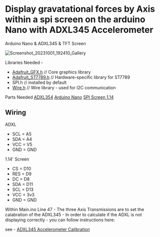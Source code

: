 #  Display gravatational forces by Axis within a spi screen on the arduino Nano with ADXL345 Accelerometer 
Arduino Nano &amp; ADXL345 &amp; TFT Screen

![Screenshot_20231001_192410_Gallery](https://github.com/Jekyllz/adxl345tft/assets/24834166/e12f21d6-a370-4804-be30-0a793e261e89)


Libraries Needed -
* [Adafruit_GFX.h](https://learn.adafruit.com/adafruit-gfx-graphics-library/overview)    // Core graphics library
* [Adafruit_ST7789.h](https://github.com/adafruit/Adafruit-ST7735-Library/blob/master/Adafruit_ST7789.h) // Hardware-specific library for ST7789
* SPI.h // installed by default
* [Wire.h](https://www.arduino.cc/reference/en/language/functions/communication/wire/)  // Wire library - used for I2C communication


Parts Needed
[ADXL354](https://thepihut.com/products/adafruit-adxl345-triple-axis-accelerometer-2g-4g-8g-16g-w-i2c-spi) 
[Arduino Nano](https://thepihut.com/products/arduino-nano-every-with-headers?variant=32106484629566&currency=GBP&utm_medium=product_sync&utm_source=google&utm_content=sag_organic&utm_campaign=sag_organic&gclid=CjwKCAjwseSoBhBXEiwA9iZtxnuM0qERpxCSpG5IbdN6cRTzkA41e3vpNDruZOq5qbsoFs6sOWkMMRoCI2wQAvD_BwE)
[SPI Screen 1.14](https://www.amazon.co.uk/240x135-Display-Module-ST7789-Arduino/dp/B09PZGDR1Z)


## Wiring 
 ADXL
* SCL = A5
* SDA = A4
* VCC = V5
* GND = GND

 1.14' Screen
* CS = D10
* RES = D9
* DC = D8
* SDA = D11
* SCL = D13
* VCC = 3v3
* GND = GND

Within Main.ino Line 47 - The three Axis Transmissions are to set the calabration of the ADXL345 - 
In order to calculate if the ADXL is not displaying correctly - you can follow instructions here:

see - [ADXL345 Accelerometer Calibration](https://howtomechatronics.com/tutorials/arduino/how-to-track-orientation-with-arduino-and-adxl345-accelerometer/#:~:text=and%20D0%20bits.-,ADXL345%20Accelerometer%20Calibration,-Nevertheless%2C%20once%20we)
